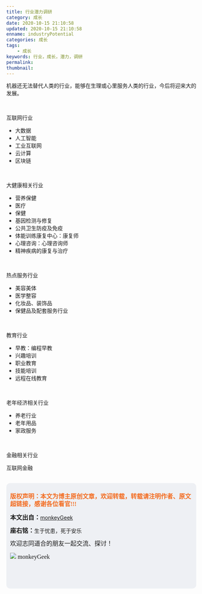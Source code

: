 ```yaml
---
title: 行业潜力调研
category: 成长
date: 2020-10-15 21:10:58
updated: 2020-10-15 21:10:58
enname: industryPotential
categories: 成长
tags:
	- 成长
keywords: 行业，成长，潜力，调研
permalink:
thumbnail:
---
```


机器还无法替代人类的行业，能够在生理或心里服务人类的行业，今后将迎来大的发展。

<!--more-->



</br>

互联网行业

- 大数据
- 人工智能
- 工业互联网
- 云计算
- 区块链

</br>

大健康相关行业

- 营养保健
- 医疗
- 保健
- 基因检测与修复
- 公共卫生防疫及免疫
- 体能训练康复中心：康复师
- 心理咨询：心理咨询师
- 精神疾病的康复与治疗

</br>

热点服务行业

- 美容美体
- 医学整容
- 化妆品、装饰品
- 保健品及配套服务行业

</br>

教育行业

- 早教：编程早教
- 兴趣培训
- 职业教育
- 技能培训
- 远程在线教育

</br>

老年经济相关行业

- 养老行业
- 老年用品
- 家政服务

</br>

金融相关行业

互联网金融



</br>

<script>
var _hmt = _hmt || [];
(function() {
  var hm = document.createElement("script");
  hm.src = "https://hm.baidu.com/hm.js?2f798e6b269c8a40f12bef25d7f1876d";
  var s = document.getElementsByTagName("script")[0]; 
  s.parentNode.insertBefore(hm, s);
})();
</script>

<div style="height:260px; background-color:rgb(238,240,244); padding:10px;border-radius:10px;">
    <p style="color:#f36c21;font:bold 16px/20px 'kaiTi';">
      版权声明：本文为博主原创文章，欢迎转载，转载请注明作者、原文超链接，感谢各位看官!!!
    </p>
    <p>
      <span style="font:bold 16px/20px 'kaiTi';">本文出自：</span><a href="https://monkeyGeek369.github.io">monkeyGeek</a> 
    </p>
    <p>
      <span style="font:bold 16px/20px 'kaiTi';">座右铭：</span><span>生于忧患，死于安乐</span> 
    </p>
    <p>
      <span style="font:16px/20px 'kaiTi';">欢迎志同道合的朋友一起交流、探讨！</span> 
    </p>
    <img style="height:auto; width:auto;flot:left;" src="../../../../image/monkey64.png" /><span style="font:16px/20px 'kaiTi';flot:left;">   monkeyGeek</span>


